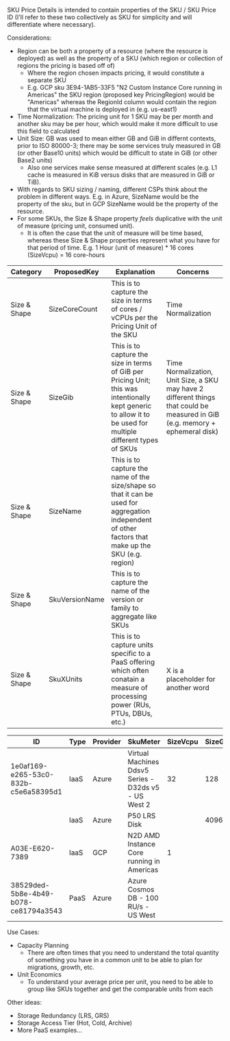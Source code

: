 SKU Price Details is intended to contain properties of the SKU / SKU Price ID (I'll refer to these two collectively as SKU for simplicity and will differentiate where necessary).

Considerations:
- Region can be both a property of a resource (where the resource is deployed) as well as the property of a SKU (which region or collection of regions the pricing is based off of)
  - Where the region chosen impacts pricing, it would constitute a separate SKU
  - E.g. GCP sku 3E94-1AB5-33F5 "N2 Custom Instance Core running in Americas" the SKU region (proposed key PricingRegion) would be "Americas" whereas the RegionId column would contain the region that the virtual machine is deployed in (e.g. us-east1)
- Time Normalization: The pricing unit for 1 SKU may be per month and another sku may be per hour, which would make it more difficult to use this field to calculated
- Unit Size: GB was used to mean either GB and GiB in differnt contexts, prior to ISO 80000-3; there may be some services truly measured in GB (or other Base10 units) which would be difficult to state in GiB (or other Base2 units)
  - Also one services make sense measured at different scales (e.g. L1 cache is measured in KiB versus disks that are measured in GiB or TiB).
- With regards to SKU sizing / naming, different CSPs think about the problem in different ways. E.g. in Azure, SizeName would be the property of the sku, but in GCP SizeName would be the property of the resource.
- For some SKUs, the Size & Shape property _feels_ duplicative with the unit of measure (pricing unit, consumed unit). 
  - It is often the case that the unit of measure will be time based, whereas these Size & Shape properties represent what you have for that period of time. E.g. 1 Hour (unit of measure) * 16 cores (SizeVcpu) = 16 core-hours
 
| Category | ProposedKey | Explanation | Concerns |
| ---- | ---- | ---- | ---- |
| Size & Shape | SizeCoreCount | This is to capture the size in terms of cores / vCPUs per the Pricing Unit of the SKU | Time Normalization |
| Size & Shape | SizeGib | This is to capture the size in terms of GiB per Pricing Unit; this was intentionally kept generic to allow it to be used for multiple different types of SKUs | Time Normalization, Unit Size, a SKU may have 2 different things that could be measured in GiB (e.g. memory + ephemeral disk) |
| Size & Shape | SizeName | This is to capture the name of the size/shape so that it can be used for aggregation independent of other factors that make up the SKU (e.g. region) | 
| Size & Shape | SkuVersionName | This is to capture the name of the version or family to aggregate like SKUs | |
| Size & Shape | SkuXUnits | This is to capture units specific to a PaaS offering which often conatain a measure of processing power (RUs, PTUs, DBUs, etc.) | X is a placeholder for another word |


| ID | Type | Provider | SkuMeter | SizeVcpu | SizeGib | SizeName | SkuVersionName | SkuXUnits |
| ---- | ---- | ---- | ---- | ---- | ---- | ---- | ---- | ---- |
| 1e0af169-e265-53c0-832b-c5e6a58395d1 | IaaS | Azure | Virtual Machines Ddsv5 Series - D32ds v5 - US West 2 | 32 | 128 | D32ds v5 | Ddsv5 | |
| | IaaS | Azure | P50 LRS Disk | | 4096 | P50 | P-series disk | |
| A03E-E620-7389 | IaaS | GCP | N2D AMD Instance Core running in Americas | 1 | | | N2D | |
| 38529ded-5b8e-4b49-b078-ce81794a3543 | PaaS | Azure | Azure Cosmos DB - 100 RU/s - US West | | | | | 100 |

Use Cases:
- Capacity Planning
  - There are often times that you need to understand the total quantity of something you have in a common unit to be able to plan for migrations, growth, etc.
- Unit Economics
  - To understand your average price per unit, you need to be able to group like SKUs together and get the comparable units from each
 

Other ideas:
- Storage Redundancy (LRS, GRS)
- Storage Access Tier (Hot, Cold, Archive)
- More PaaS examples...
